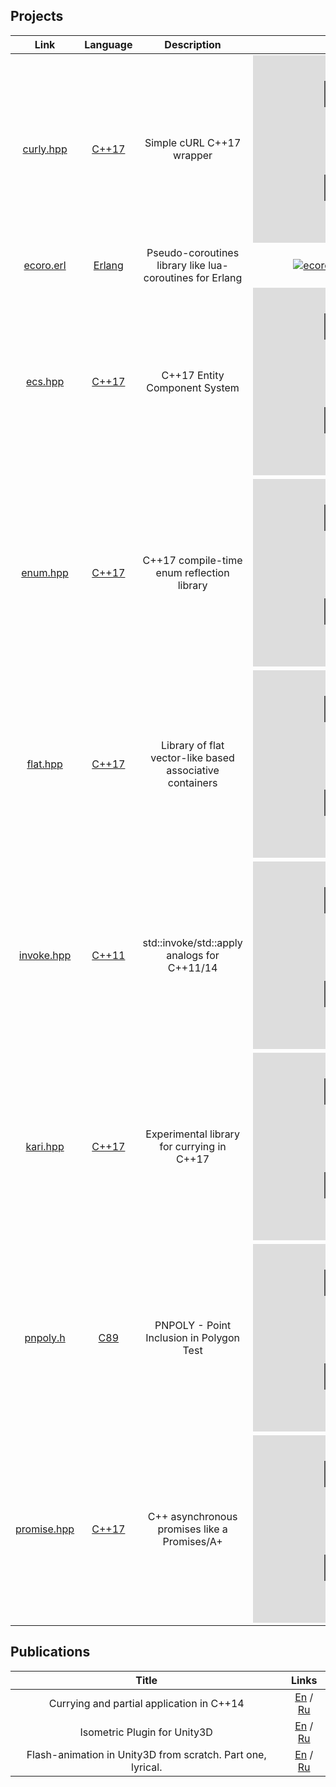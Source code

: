 ## Projects

| Link                       | Language         | Description                                              | Stats                                                                                             |
|:--------------------------:|:----------------:|:--------------------------------------------------------:|:-------------------------------------------------------------------------------------------------:|
| [curly.hpp][curly.hpp]     | [C++17][cpp17]   | Simple cURL C++17 wrapper                                | [![curly.hpp][curly.hpp.stars]][curly.hpp] [![curly.hpp][curly.hpp.forks]][curly.hpp]             |
| [ecoro.erl][ecoro.erl]     | [Erlang][erlang] | Pseudo-coroutines library like lua-coroutines for Erlang | [![ecoro.erl][ecoro.erl.stars]][ecoro.erl] [![ecoro.erl][ecoro.erl.forks]][ecoro.erl]             |
| [ecs.hpp][ecs.hpp]         | [C++17][cpp17]   | C++17 Entity Component System                            | [![ecs.hpp][ecs.hpp.stars]][ecs.hpp] [![ecs.hpp][ecs.hpp.forks]][ecs.hpp]                         |
| [enum.hpp][enum.hpp]       | [C++17][cpp17]   | C++17 compile-time enum reflection library               | [![enum.hpp][enum.hpp.stars]][enum.hpp] [![enum.hpp][enum.hpp.forks]][enum.hpp]                   |
| [flat.hpp][flat.hpp]       | [C++17][cpp17]   | Library of flat vector-like based associative containers | [![flat.hpp][flat.hpp.stars]][flat.hpp] [![flat.hpp][flat.hpp.forks]][flat.hpp]                   |
| [invoke.hpp][invoke.hpp]   | [C++11][cpp11]   | std::invoke/std::apply analogs for C++11/14              | [![invoke.hpp][invoke.hpp.stars]][invoke.hpp] [![invoke.hpp][invoke.hpp.forks]][invoke.hpp]       |
| [kari.hpp][kari.hpp]       | [C++17][cpp17]   | Experimental library for currying in C++17               | [![kari.hpp][kari.hpp.stars]][kari.hpp] [![kari.hpp][kari.hpp.forks]][kari.hpp]                   |
| [pnpoly.h][pnpoly.h]       | [C89][c89]       | PNPOLY - Point Inclusion in Polygon Test                 | [![pnpoly.h][pnpoly.h.stars]][pnpoly.h] [![pnpoly.h][pnpoly.h.forks]][pnpoly.h]                   |
| [promise.hpp][promise.hpp] | [C++17][cpp17]   | C++ asynchronous promises like a Promises/A+             | [![promise.hpp][promise.hpp.stars]][promise.hpp] [![promise.hpp][promise.hpp.forks]][promise.hpp] |

## Publications

| Title                                                       | Links                                       |
|:-----------------------------------------------------------:|:-------------------------------------------:|
| Currying and partial application in C++14                   | [En][en.curry] / [Ru][ru.curry]             |
| Isometric Plugin for Unity3D                                | [En][en.iso.tools] / [Ru][ru.iso.tools]     |
| Flash-animation in Unity3D from scratch. Part one, lyrical. | [En][en.flash.tools] / [Ru][ru.flash.tools] |


[c89]: https://en.wikipedia.org/wiki/ANSI_C#C89
[cpp11]: https://en.wikipedia.org/wiki/C%2B%2B11
[cpp14]: https://en.wikipedia.org/wiki/C%2B%2B14
[cpp17]: https://en.wikipedia.org/wiki/C%2B%2B17
[erlang]: https://en.wikipedia.org/wiki/Erlang_(programming_language)

[curly.hpp]: https://github.com/blackmatov/curly.hpp
[ecoro.erl]: https://github.com/blackmatov/ecoro.erl
[ecs.hpp]: https://github.com/blackmatov/ecs.hpp
[enum.hpp]: https://github.com/blackmatov/enum.hpp
[flat.hpp]: https://github.com/blackmatov/flat.hpp
[invoke.hpp]: https://github.com/blackmatov/invoke.hpp
[kari.hpp]: https://github.com/blackmatov/kari.hpp
[pnpoly.h]: https://github.com/blackmatov/pnpoly.h
[promise.hpp]: https://github.com/blackmatov/promise.hpp

[curly.hpp.stars]: https://img.shields.io/github/stars/blackmatov/curly.hpp?style=social
[ecoro.erl.stars]: https://img.shields.io/github/stars/blackmatov/ecoro.erl?style=social
[ecs.hpp.stars]: https://img.shields.io/github/stars/blackmatov/ecs.hpp?style=social
[enum.hpp.stars]: https://img.shields.io/github/stars/blackmatov/enum.hpp?style=social
[flat.hpp.stars]: https://img.shields.io/github/stars/blackmatov/flat.hpp?style=social
[invoke.hpp.stars]: https://img.shields.io/github/stars/blackmatov/invoke.hpp?style=social
[kari.hpp.stars]: https://img.shields.io/github/stars/blackmatov/kari.hpp?style=social
[pnpoly.h.stars]: https://img.shields.io/github/stars/blackmatov/pnpoly.h?style=social
[promise.hpp.stars]: https://img.shields.io/github/stars/blackmatov/promise.hpp?style=social

[curly.hpp.forks]: https://img.shields.io/github/forks/blackmatov/curly.hpp?style=social
[ecoro.erl.forks]: https://img.shields.io/github/forks/blackmatov/ecoro.erl?style=social
[ecs.hpp.forks]: https://img.shields.io/github/forks/blackmatov/ecs.hpp?style=social
[enum.hpp.forks]: https://img.shields.io/github/forks/blackmatov/enum.hpp?style=social
[flat.hpp.forks]: https://img.shields.io/github/forks/blackmatov/flat.hpp?style=social
[invoke.hpp.forks]: https://img.shields.io/github/forks/blackmatov/invoke.hpp?style=social
[kari.hpp.forks]: https://img.shields.io/github/forks/blackmatov/kari.hpp?style=social
[pnpoly.h.forks]: https://img.shields.io/github/forks/blackmatov/pnpoly.h?style=social
[promise.hpp.forks]: https://img.shields.io/github/forks/blackmatov/promise.hpp?style=social

[en.curry]: https://habr.com/post/436488
[ru.curry]: https://habr.com/post/340722
[en.iso.tools]: https://habr.com/post/436372
[ru.iso.tools]: https://habr.com/post/269653
[en.flash.tools]: https://habr.com/post/445102
[ru.flash.tools]: https://habr.com/post/443524
